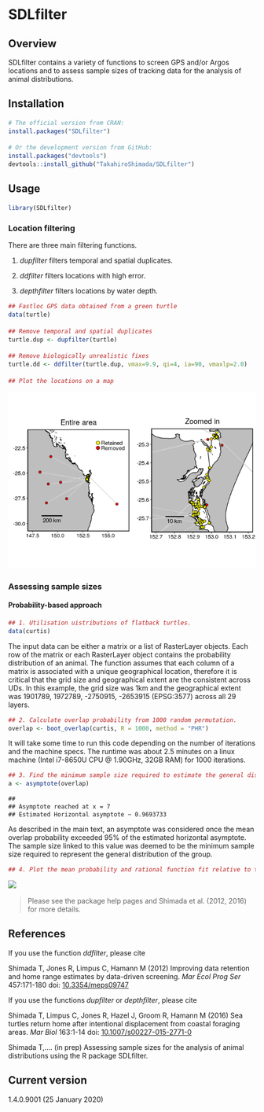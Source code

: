 <!-- README.md is generated from README.Rmd. Please edit that file -->
SDLfilter
=========

Overview
--------

SDLfilter contains a variety of functions to screen GPS and/or Argos locations and to assess sample sizes of tracking data for the analysis of animal distributions.

Installation
------------

``` r
# The official version from CRAN:
install.packages("SDLfilter")

# Or the development version from GitHub:
install.packages("devtools")
devtools::install_github("TakahiroShimada/SDLfilter")
```

Usage
-----

``` r
library(SDLfilter)
```

### Location filtering

There are three main filtering functions.

1.  *dupfilter* filters temporal and spatial duplicates.

2.  *ddfilter* filters locations with high error.

3.  *depthfilter* filters locations by water depth.

``` r
## Fastloc GPS data obtained from a green turtle
data(turtle)

## Remove temporal and spatial duplicates
turtle.dup <- dupfilter(turtle)

## Remove biologically unrealistic fixes 
turtle.dd <- ddfilter(turtle.dup, vmax=9.9, qi=4, ia=90, vmaxlp=2.0)

## Plot the locations on a map
```

![](README_files/figure-markdown_github/unnamed-chunk-3-1.png)

### Assessing sample sizes

#### Probability-based approach

``` r
## 1. Utilisation uistributions of flatback turtles.
data(curtis)
```

The input data can be either a matrix or a list of RasterLayer objects. Each row of the matrix or each RasterLayer object contains the probability distribution of an animal. The function assumes that each column of a matrix is associated with a unique geographical location, therefore it is critical that the grid size and geographical extent are the consistent across UDs. In this example, the grid size was 1km and the geographical extent was 1901789, 1972789, -2750915, -2653915 (EPSG:3577) across all 29 layers.

``` r
## 2. Calculate overlap probability from 1000 random permutation.
overlap <- boot_overlap(curtis, R = 1000, method = "PHR")
```

It will take some time to run this code depending on the number of iterations and the machine specs. The runtime was about 2.5 minutes on a linux machine (Intel i7-8650U CPU @ 1.90GHz, 32GB RAM) for 1000 iterations.

``` r
## 3. Find the minimum sample size required to estimate the general distribution.
a <- asymptote(overlap)
```

    ## 
    ## Asymptote reached at x = 7
    ## Estimated Horizontal asymptote ~ 0.9693733

As described in the main text, an asymptote was considered once the mean overlap probability exceeded 95% of the estimated horizontal asymptote. The sample size linked to this value was deemed to be the minimum sample size required to represent the general distribution of the group.

``` r
## 4. Plot the mean probability and rational function fit relative to the sample sizes.
```

![](README_files/figure-markdown_github/unnamed-chunk-8-1.png)

> Please see the package help pages and Shimada et al. (2012, 2016) for more details.

References
----------

If you use the function *ddfilter*, please cite

Shimada T, Jones R, Limpus C, Hamann M (2012) Improving data retention and home range estimates by data-driven screening. *Mar Ecol Prog Ser* 457:171-180 doi: [10.3354/meps09747](http://dx.doi.org/10.3354/meps09747)

If you use the functions *dupfilter* or *depthfilter*, please cite

Shimada T, Limpus C, Jones R, Hazel J, Groom R, Hamann M (2016) Sea turtles return home after intentional displacement from coastal foraging areas. *Mar Biol* 163:1-14 doi: [10.1007/s00227-015-2771-0](http://dx.doi.org/10.1007/s00227-015-2771-0)

Shimada T,.... (in prep) Assessing sample sizes for the analysis of animal distributions using the R package SDLfilter.

Current version
---------------

1.4.0.9001 (25 January 2020)
